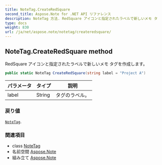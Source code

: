 ```yaml
---
title: NoteTag.CreateRedSquare
second_title: Aspose.Note for .NET API リファレンス
description: NoteTag 方法. RedSquare アイコンと指定されたラベルで新しいメモ タグを作成します
type: docs
weight: 830
url: /ja/net/aspose.note/notetag/createredsquare/
---
```

## NoteTag.CreateRedSquare method

RedSquare アイコンと指定されたラベルで新しいメモ タグを作成します。

```csharp
public static NoteTag CreateRedSquare(string label = "Project A")
```

| パラメータ | タイプ | 説明 |
| --- | --- | --- |
| label | String | タグのラベル。 |

### 戻り値

[`NoteTag`](../).

### 関連項目

* class [NoteTag](../)
* 名前空間 [Aspose.Note](../../notetag/)
* 組み立て [Aspose.Note](../../../)


